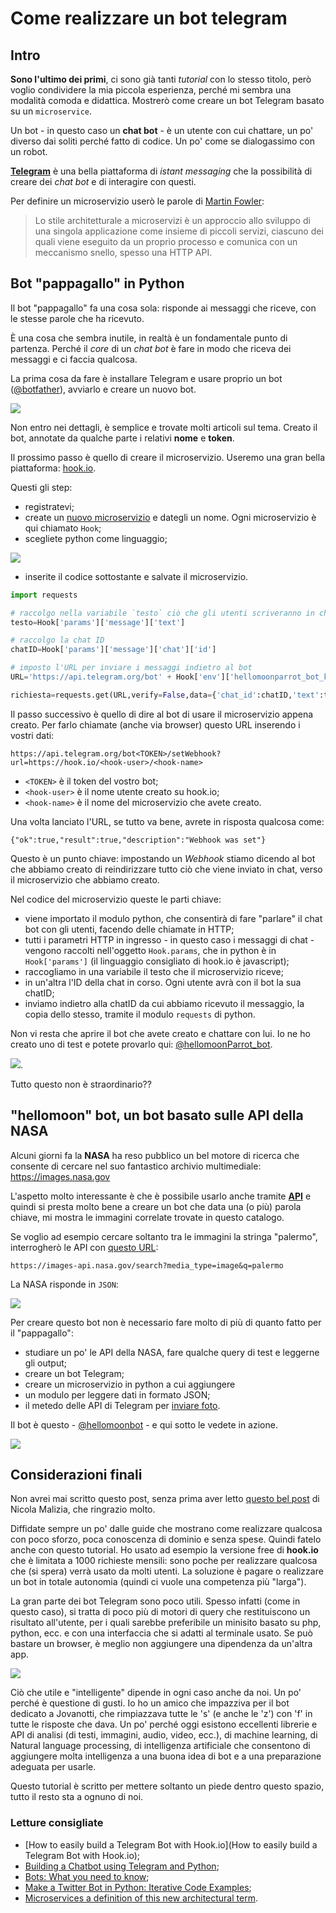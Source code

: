 # Come realizzare un bot telegram

## Intro

**Sono l'ultimo dei primi**, ci sono già tanti *tutorial* con lo stesso titolo, però voglio condividere la mia piccola esperienza, perché mi sembra una modalità comoda e didattica.
Mostrerò come creare un bot Telegram basato su un `microservice`.

Un bot - in questo caso un **chat bot** - è un utente con cui chattare, un po' diverso dai soliti perché fatto di codice. Un po' come se dialogassimo con un robot.

**[Telegram](https://telegram.org/)** è una bella piattaforma di *istant messaging* che la possibilità di creare dei *chat bot* e di interagire con questi.

Per definire un microservizio userò le parole di [Martin Fowler](https://hyp.is/-RlwHihIEeesx780tEKQLw/martinfowler.com/articles/microservices.html):
> Lo stile architetturale a microservizi è un approccio allo sviluppo di una singola applicazione come insieme di piccoli servizi, ciascuno dei quali viene eseguito da un proprio processo e comunica con un meccanismo snello, spesso una HTTP API.

## Bot "pappagallo" in Python

Il bot "pappagallo" fa una cosa sola: risponde ai messaggi che riceve, con le stesse parole che ha ricevuto.

È una cosa che sembra inutile, in realtà è un fondamentale punto di partenza. Perché il *core* di un *chat bot* è fare in modo che riceva dei messaggi e ci faccia qualcosa.

La prima cosa da fare è installare Telegram e usare proprio un bot ([@botfather](https://t.me/botfather)), avviarlo e creare un nuovo bot.

![](./imgs/Screenshot_20170423-111301.png)

Non entro nei dettagli, è semplice e trovate molti articoli sul tema.
Creato il bot, annotate da qualche parte i relativi **nome** e **token**.

Il prossimo passo è quello di creare il microservizio. Useremo una gran bella piattaforma: [hook.io](https://hook.io/).

Questi gli step:

- registratevi;
- create un [nuovo microservizio](https://hook.io/new) e dategli un nome. Ogni microservizio è qui chiamato `Hook`;
- scegliete python come linguaggio;

![](./imgs/2017-04-23_19h41_16.png)

- inserite il codice sottostante e salvate il microservizio.

```python
import requests

# raccolgo nella variabile `testo` ciò che gli utenti scriveranno in chat al bot
testo=Hook['params']['message']['text']

# raccolgo la chat ID
chatID=Hook['params']['message']['chat']['id']

# imposto l'URL per inviare i messaggi indietro al bot
URL='https://api.telegram.org/bot' + Hook['env']['hellomoonparrot_bot_key'] + '/sendMessage'

richiesta=requests.get(URL,verify=False,data={'chat_id':chatID,'text':testo})
```

Il passo successivo è quello di dire al bot di usare il microservizio appena creato. Per farlo chiamate (anche via browser) questo URL inserendo i vostri dati:

    https://api.telegram.org/bot<TOKEN>/setWebhook?url=https://hook.io/<hook-user>/<hook-name>

- `<TOKEN>` è il token del vostro bot;
- `<hook-user>` è il nome utente creato su hook.io;
- `<hook-name>` è il nome del microservizio che avete creato.

Una volta lanciato l'URL, se tutto va bene, avrete in risposta qualcosa come:

    {"ok":true,"result":true,"description":"Webhook was set"}

Questo è un punto chiave: impostando un *Webhook* stiamo dicendo al bot che abbiamo creato di reindirizzare tutto ciò che viene inviato in chat, verso il microservizio che abbiamo creato.

Nel codice del microservizio queste le parti chiave:

- viene importato il modulo python, che consentirà di fare "parlare" il chat bot con gli utenti, facendo delle chiamate in HTTP;
- tutti i parametri HTTP in ingresso - in questo caso i messaggi di chat - vengono raccolti nell'oggetto `Hook.params`, che in python è in `Hook['params']` (il linguaggio consigliato di hook.io è javascript);
- raccogliamo in una variabile il testo che il microservizio riceve;
- in un'altra l'ID della chat in corso. Ogni utente avrà con il bot la sua chatID;
- inviamo indietro alla chatID da cui abbiamo ricevuto il messaggio, la copia dello stesso, tramite il modulo `requests` di python.

Non vi resta che aprire il bot che avete creato e chattare con lui. Io ne ho creato uno di test e potete provarlo qui: [@hellomoonParrot_bot](https://t.me/hellomoonParrot_bot).

![](./imgs/photo_2017-04-23_20-06-09.jpg).

Tutto questo non è straordinario??

## "hellomoon" bot, un bot basato sulle API della NASA

Alcuni giorni fa la **NASA** ha reso pubblico un bel motore di ricerca che consente di cercare nel suo fantastico archivio multimediale: https://images.nasa.gov

L'aspetto molto interessante è che è possibile usarlo anche tramite [**API**](https://images.nasa.gov/docs/images.nasa.gov_api_docs.pdf) e quindi si presta molto bene a creare un bot che data una (o più) parola chiave, mi mostra le immagini correlate trovate in questo catalogo.

Se voglio ad esempio cercare soltanto tra le immagini la stringa "palermo", interrogherò le API con [questo URL](https://images-api.nasa.gov/search?media_type=image&q=palermo):

    https://images-api.nasa.gov/search?media_type=image&q=palermo

La NASA risponde in `JSON`:

![](./imgs/2017-04-23_20h25_04.png)

Per creare questo bot non è necessario fare molto di più di quanto fatto per il "pappagallo":

- studiare un po' le API della NASA, fare qualche query di test e leggerne gli output;
- creare un bot Telegram;
- creare un microservizio in python a cui aggiungere
 - un modulo per leggere dati in formato JSON;
 - il metedo delle API di Telegram per [inviare foto](https://core.telegram.org/bots/api#sendphoto).

Il bot è questo - [@hellomoonbot](https://t.me/hellomoonbot) - e qui sotto le vedete in azione.

![](./imgs/hellomoon.gif)


## Considerazioni finali

Non avrei mai scritto questo post, senza prima aver letto [questo bel post](https://unnikked.ga/how-to-easily-build-a-telegram-bot-with-hook-io-4c144c4abd96) di Nicola Malizia, che ringrazio molto.

Diffidate sempre un po' dalle guide che mostrano come realizzare qualcosa con poco sforzo, poca conoscenza di dominio e senza spese. Quindi fatelo anche con questo tutorial.
Ho usato ad esempio la versione free di **hook.io** che è limitata a 1000 richieste mensili: sono poche per realizzare qualcosa che (si spera) verrà usato da molti utenti. La soluzione è pagare o realizzare un bot in totale autonomia (quindi ci vuole una competenza più "larga").

La gran parte dei bot Telegram sono poco utili. Spesso infatti (come in questo caso), si tratta di poco più di motori di query che restituiscono un risultato all'utente, per i quali sarebbe preferibile un minisito basato su php, python, ecc. e con una interfaccia che si adatti al terminale usato.
Se può bastare un browser, è meglio non aggiungere una dipendenza da un'altra app.

![](https://d3ansictanv2wj.cloudfront.net/bots-landscape-2017-d8f3e34aff5eb495de9bef541f496bae.jpg)

Ciò che utile e "intelligente" dipende in ogni caso anche da noi.
Un po' perché è questione di gusti. Io ho un amico che impazziva per il bot dedicato a Jovanotti, che rimpiazzava tutte le 's' (e anche le 'z') con 'f' in tutte le risposte che dava.
Un po' perché oggi esistono eccellenti librerie e API di analisi (di testi, immagini, audio, video, ecc.), di machine learning, di  Natural language processing, di intelligenza artificiale che consentono di aggiungere molta intelligenza a una buona idea di bot e a una preparazione adeguata per usarle.

Questo tutorial è scritto per mettere soltanto un piede dentro questo spazio, tutto il resto sta a ognuno di noi.

### Letture consigliate

- [How to easily build a Telegram Bot with Hook.io](How to easily build a Telegram Bot with Hook.io);
- [Building a Chatbot using Telegram and Python](https://www.codementor.io/garethdwyer/building-a-telegram-bot-using-python-part-1-goi5fncay);
- [Bots: What you need to know](https://www.oreilly.com/ideas/bots-what-you-need-to-know);
- [Make a Twitter Bot in Python: Iterative Code Examples](https://jitp.commons.gc.cuny.edu/make-a-twitter-bot-in-python-iterative-code-examples/);
- [Microservices a definition of this new architectural term](https://martinfowler.com/articles/microservices.html).
